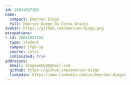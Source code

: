 ```yaml
---
id: 20041037103
name:
  compact: Emerson Diego
  full: Emerson Diego da Costa Araújo
avatar: https://github.com/emerson-diego.png
occupations:
- id: 20041037103
  type: student
  campus: ifpb-jp
  course: cstsi
  isFinished: true
addresses:
  email: diegowebby@gmail.com
  github: https://github.com/emerson-diego
  linkedin: https://www.linkedin.com/in/emerson-diego/
---
```

